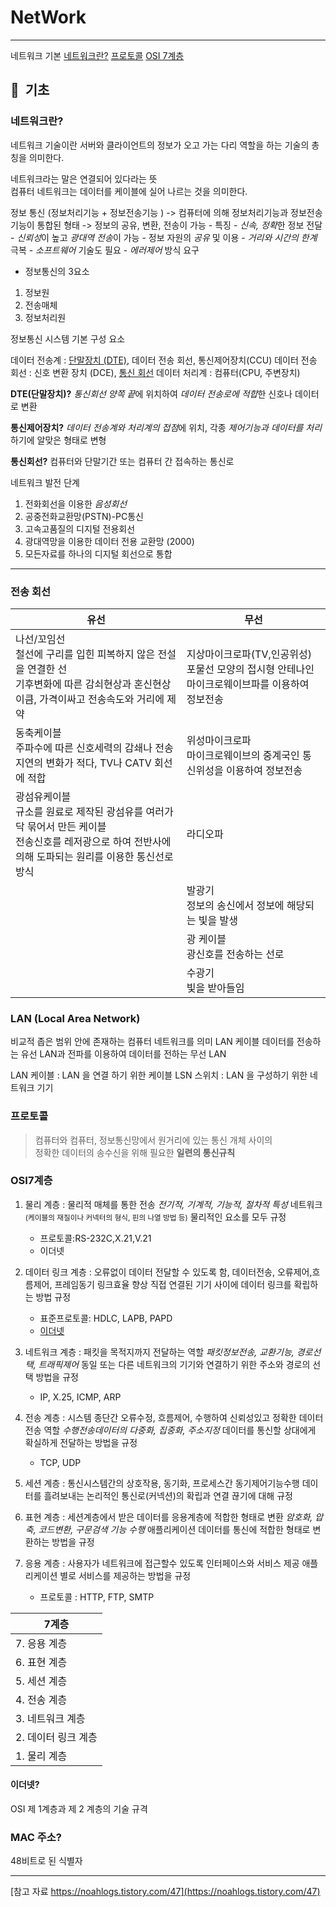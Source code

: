 # **NetWork**
---------

네트워크 기본
    [네트워크란?](#네트워크란?)
    [프로토콜](#프로토콜)
    [OSI 7계층](#osi7계층)

##  📖  **기초**


### 네트워크란?

 네트워크 기술이란 서버와 클라이언트의 정보가 오고 가는 다리 역할을 하는 기술의 총칭을 의미한다.

네트워크라는 말은 연결되어 있다라는 뜻   
컴퓨터 네트워크는 데이터를 케이블에 실어 나르는 것을 의미한다.

정보 통신 (정보처리기능 + 정보전송기능 )
-> 컴퓨터에 의해 정보처리기능과 정보전송기능이 통합된 형태
-> 정보의 공유, 변환, 전송이 가능
    - 특징 
        - *신속, 정확*한 정보 전달
        - *신뢰성*이 높고 *광대역 전송*이 가능
        - 정보 자원의 *공유* 및 이용 
        - *거리와 시간의 한계* 극복 
        - *소프트웨어* 기술도 필요 
        - *에러제어* 방식 요구 

- 정보통신의 3요소 
1. 정보원 
2. 전송매체
3. 정보처리원

정보통신 시스템 기본 구성 요소 

데이터 전송계 : [단말장치 (DTE)](#DTE(단말장치)?), 데이터 전송 회선, 통신제어장치(CCU) 
데이터 전송 회선 : 신호 변환 장치 (DCE), [통신 회선](#통신회선?)
데이터 처리계 : 컴퓨터(CPU, 주변장치)

**DTE(단말장치)?**
*통신회선 양쪽 끝*에 위치하여 *데이터 전송로에 적합*한 신호나 데이터로 변환 

**통신제어장치?**
*데이터 전송계와 처리계의 접점*에 위치,  각종 *제어기능과 데이터를 처리* 하기에 알맞은 형태로 변형 

**통신회선?**
컴퓨터와 단말기간 또는 컴퓨터 간 접속하는 통신로 


네트워크 발전 단계 

1. 전화회선을 이용한 *음성회선* 
2. 공중전화교환망(PSTN)-PC통신 
3. 고속고품질의 디지털 전용회선 
4. 광대역망을 이용한 데이터 전용 교환망 (2000)
5. 모든자료를 하나의 디지털 회선으로 통합 

-----------------

### 전송 회선 

 |유선 | 무선 |
|---|---|
|나선/꼬임선<br> 철선에 구리를 입힌 피복하지 않은 전설을 연결한 선<br> 기후변화에 따른 감쇠현상과 혼신현상이큼, 가격이싸고 전송속도와 거리에 제약 | 지상마이크로파(TV,인공위성) <br> 포물선 모양의 접시형 안테나인 마이크로웨이브파를 이용하여 정보전송|
|동축케이블 <br> 주파수에 따른 신호세력의 감쇄나 전송 지연의 변화가 적다, TV나 CATV 회선에 적합 | 위성마이크로파 <br> 마이크로웨이브의 중계국인 통신위성을 이용하여 정보전송 |
| 광섬유케이블 <br>  규소를 원료로 제작된 광섬유를 여러가닥 묶어서 만든 케이블 <br> 전송신호를 레저광으로 하여 전반사에 의해 도파되는 원리를 이용한 통신선로 방식 | 라디오파 |
| | 발광기 <br> 정보의 송신에서 정보에 해당되는 빛을 발생 |
| | 광 케이블  <br> 광신호를 전송하는 선로|
| |수광기 <br> 빛을 받아들임 |

### LAN (Local Area Network)

비교적 좁은 범위 안에 존재하는 컴퓨터 네트워크를 의미 
LAN 케이블 데이터를 전송하는 유선 LAN과 전파를 이용하여 데이터를 전하는 무선 LAN  

LAN 케이블 : LAN 을 연결 하기 위한 케이블
LSN 스위치 : LAN 을 구성하기 위한 네트워크 기기 

### 프로토콜

> 컴퓨터와 컴퓨터, 정보통신망에서 원거리에 있는 통신 개체 사이의   
> 정확한 데이터의 송수신을 위해 필요한 **일련의 통신규칙**


### **OSI7계층**

1. 물리 계층 : 물리적 매체를 통한 전송 *전기적, 기계적, 기능적, 절차적 특성*
네트워크 <small>(케이블의 재질이나 커넥터의 형식, 핀의 나열 방법 등)</small> 물리적인 요소를 모두 규정
    - 프로토콜:RS-232C,X.21,V.21
    - 이더넷 

2. 데이터 링크 계층 : 오류없이 데이터 전달할 수 있도록 함, 데이터전송, 오류제어,흐름제어, 프레임동기 링크효율 향상
직접 연결된 기기 사이에 데이터 링크를 확립하는 방법 규정
    - 표준프로토콜: HDLC, LAPB, PAPD
    - [이더넷](#이더넷?) 
    
    
3. 네트워크 계층 : 패킷을 목적지까지 전달하는 역할 *패킷정보전송, 교환기능, 경로선택, 트래픽제어*
동일 또는 다른 네트워크의 기기와 연결하기 위한 주소와 경로의 선택 방법을 규정
    - IP, X.25, ICMP, ARP


4. 전송 계층 : 시스템 종단간 오류수정, 흐름제어, 수행하여 신뢰성있고 정확한 데이터 전송 역할  *수행전송데이터의 다중화, 집중화, 주소지정*
데이터를 통신할 상대에게 확실하게 전달하는 방법을 규정
    - TCP, UDP


5. 세션 계층 : 통신시스템간의 상호작용, 동기화, 프로세스간 동기제어기능수행
데이터를 흘려보내는 논리적인 통신로(커넥션)의 확립과 연결 끊기에 대해 규정


6. 표현 계층 : 세션계층에서 받은 데이터를 응용계층에 적합한 형태로 변환 *암호화, 압축, 코드변환, 구문검색 기능 수행*
애플리케이션 데이터를 통신에 적합한 형태로 변환하는 방법을 규정


7. 응용 계층 : 사용자가 네트워크에 접근할수 있도록 인터페이스와 서비스 제공
애플리케이션 별로 서비스를 제공하는 방법을 규정
    - 프로토콜 : HTTP, FTP, SMTP



| 7계층 |
|------|
|7. 응용 계층 | 
|6. 표현 계층 | 
|5. 세션 계층 |
|4. 전송 계층|
|3. 네트워크 계층|
|2. 데이터 링크 계층 |
|1. 물리 계층|



#### 이더넷?

OSI 제 1계층과 제 2 계층의 기술 규격


### MAC 주소?

48비트로 된 식별자 



-----------------

[참고 자료 https://noahlogs.tistory.com/47](https://noahlogs.tistory.com/47)
